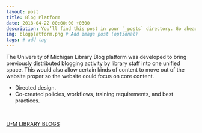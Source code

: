 ```yaml
---
layout: post
title: Blog Platform
date: 2018-04-22 00:00:00 +0300
description: You’ll find this post in your `_posts` directory. Go ahead and edit it and re-build the site to see your changes. # Add post description (optional)
img: blogplatform.png # Add image post (optional)
tags: # add tag
---
```

The University of Michigan Library Blog platform was developed to bring previously distributed blogging activity by library staff into one unified space. This would also allow certain kinds of content to move out of the website proper so the website could focus on core content.
* Directed design.
* Co-created policies, workflows, training requirements, and best practices.

<br />

<a href="http://www.lib.umich.edu/blogs/a-z" class="btn btn-large btn-inverse">U-M LIBRARY BLOGS</a>